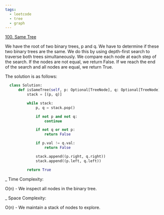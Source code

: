 ```yaml
---
tags:
  - leetcode
  - tree
  - graph
---
```


<a href="https://leetcode.com/problems/same-tree/">100. Same Tree</a>

We have the root of two binary trees, p and q. We have to determine if these two
binary trees are the same. We do this by using depth-first search to traverse
both trees simultaneously. We compare each node at each step of the search. If
the nodes are not equal, we return False. If we reach the end of the search and
all nodes are equal, we return True.

The solution is as follows:

```python
  class Solution:
      def isSameTree(self, p: Optional[TreeNode], q: Optional[TreeNode]) -> bool:
          stack = [(p, q)]

          while stack:
              p, q = stack.pop()

              if not p and not q:
                  continue

              if not q or not p:
                  return False

              if p.val != q.val:
                  return False

              stack.append((p.right, q.right))
              stack.append((p.left, q.left))

          return True
```

\_ Time Complexity:

O(n) - We inspect all nodes in the binary tree.

\_ Space Complexity:

O(n) - We maintain a stack of nodes to explore.

